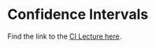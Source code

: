 # Confidence Intervals

Find the link to the [CI Lecture here](https://docs.google.com/presentation/d/1nbsijgAkX_D-fbnaCIXy849kFfxFwhUNYBvQFq5JPYc/edit?usp=sharing).
